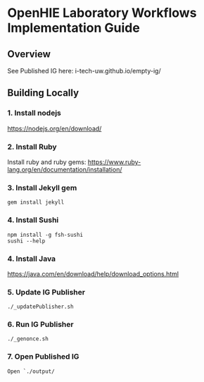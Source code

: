 # OpenHIE Laboratory Workflows Implementation Guide

## Overview
See Published IG here: i-tech-uw.github.io/empty-ig/

## Building Locally
### 1. Install nodejs
https://nodejs.org/en/download/

### 2. Install Ruby
Install ruby and ruby gems: https://www.ruby-lang.org/en/documentation/installation/

### 3. Install Jekyll gem
    gem install jekyll

### 4. Install Sushi
    npm install -g fsh-sushi
    sushi --help

### 4. Install Java
https://java.com/en/download/help/download_options.html

### 5. Update IG Publisher
    ./_updatePublisher.sh

### 6. Run IG Publisher
    ./_genonce.sh

### 7. Open Published IG
    Open `./output/

